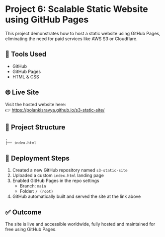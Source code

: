 
# Project 6: Scalable Static Website using GitHub Pages

This project demonstrates how to host a static website using GitHub Pages, eliminating the need for paid services like AWS S3 or Cloudflare.

## 🔧 Tools Used
- GitHub
- GitHub Pages
- HTML & CSS

## 🌐 Live Site
Visit the hosted website here:  
👉 https://polankisravya.github.io/s3-static-site/

## 📁 Project Structure
```
.
├── index.html
```

## 🚀 Deployment Steps
1. Created a new GitHub repository named `s3-static-site`
2. Uploaded a custom `index.html` landing page
3. Enabled GitHub Pages in the repo settings
   - Branch: `main`
   - Folder: `/ (root)`
4. GitHub automatically built and served the site at the link above

## ✅ Outcome
The site is live and accessible worldwide, fully hosted and maintained for free using GitHub Pages.
